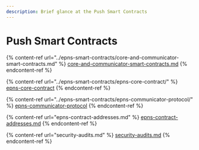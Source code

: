 ```yaml
---
description: Brief glance at the Push Smart Contracts
---
```


# Push Smart Contracts

{% content-ref url="../epns-smart-contracts/core-and-communicator-smart-contracts.md" %}
[core-and-communicator-smart-contracts.md](../epns-smart-contracts/core-and-communicator-smart-contracts.md)
{% endcontent-ref %}

{% content-ref url="../epns-smart-contracts/epns-core-contract/" %}
[epns-core-contract](../epns-smart-contracts/epns-core-contract/)
{% endcontent-ref %}

{% content-ref url="../epns-smart-contracts/epns-communicator-protocol/" %}
[epns-communicator-protocol](../epns-smart-contracts/epns-communicator-protocol/)
{% endcontent-ref %}

{% content-ref url="epns-contract-addresses.md" %}
[epns-contract-addresses.md](epns-contract-addresses.md)
{% endcontent-ref %}

{% content-ref url="security-audits.md" %}
[security-audits.md](security-audits.md)
{% endcontent-ref %}
